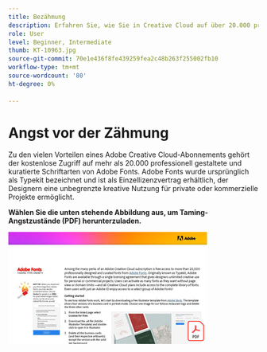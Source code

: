 ```yaml
---
title: Bezähmung
description: Erfahren Sie, wie Sie in Creative Cloud auf über 20.000 professionell gestaltete Schriftarten zugreifen und diese verwenden.
role: User
level: Beginner, Intermediate
thumb: KT-10963.jpg
source-git-commit: 70e1e436f8fe439259fea2c48b263f255002fb10
workflow-type: tm+mt
source-wordcount: '80'
ht-degree: 0%

---
```


# Angst vor der Zähmung

Zu den vielen Vorteilen eines Adobe Creative Cloud-Abonnements gehört der kostenlose Zugriff auf mehr als 20.000 professionell gestaltete und kuratierte Schriftarten von Adobe Fonts. Adobe Fonts wurde ursprünglich als Typekit bezeichnet und ist als Einzellizenzvertrag erhältlich, der Designern eine unbegrenzte kreative Nutzung für private oder kommerzielle Projekte ermöglicht.

**Wählen Sie die unten stehende Abbildung aus, um Taming-Angstzustände (PDF) herunterzuladen.**

[![Tutorialbild Schrift](assets/TamingTypeAnxiety_400.jpg)](assets/TamingTypeAnxiety.pdf)

